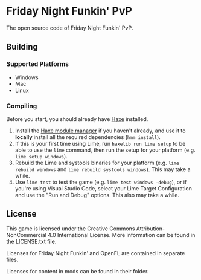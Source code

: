 # Friday Night Funkin' PvP

The open source code of Friday Night Funkin' PvP.

## Building

### Supported Platforms

- Windows
- Mac
- Linux

### Compiling

Before you start, you should already have [Haxe](https://haxe.org/download/) installed.

1. Install the [Haxe module manager](https://lib.haxe.org/p/hmm/) if you haven't already, and use it to **locally** install all the required dependencies (`hmm install`).
2. If this is your first time using Lime, run `haxelib run lime setup` to be able to use the `lime` command, then run the setup for your platform (e.g. `lime setup windows`).
3. Rebuild the Lime and systools binaries for your platform (e.g. `lime rebuild windows` and `lime rebuild systools windows`). This may take a while.
4. Use `lime test` to test the game (e.g. `lime test windows -debug`), or if you're using Visual Studio Code, select your Lime Target Configuration and use the "Run and Debug" options. This also may take a while.

## License

This game is licensed under the Creative Commons Attribution-NonCommercial 4.0 International License. More information can be found in the LICENSE.txt file.

Licenses for Friday Night Funkin' and OpenFL are contained in separate files.

Licenses for content in mods can be found in their folder.
